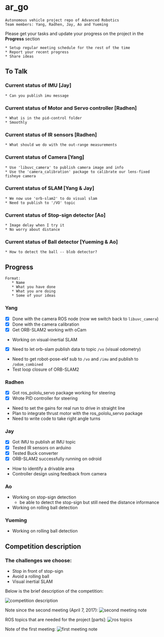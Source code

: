# ar_go
    Autonomous vehicle project repo of Advanced Robotics
    Team members: Yang, Radhen, Jay, Ao and Yueming

Please get your tasks and update your progress on the project in the **Progress** section

    * Setup regular meeting schedule for the rest of the time
    * Report your recent progress
    * Share ideas

## To Talk
### Current status of IMU [Jay]
    * Can you publish imu message

### Current status of Motor and Servo controller [Radhen]
    * What is in the pid-control folder
    * Smoothly

### Current status of IR sensors [Radhen]
    * What should we do with the out-range measurements

### Current status of Camera [Yang] 
    * Use 'libuvc_camera' to publish camera image and info
    * Use the 'camera_calibration' package to calibrate our lens-fixed fisheye camera
    
### Current status of SLAM [Yang & Jay]
    * We now use 'orb-slam2' to do visual slam
    * Need to publish to '/VO' topic
    
### Current status of Stop-sign detector [Ao]
    * Image delay when I try it
    * No worry about distance

### Current status of Ball detector [Yueming & Ao]
    * How to detect the ball -- blob detector?


## Progress
    Format:
       * Name
       * What you have done
       * What you are doing
       * Some of your ideas

### Yang
* [x] Done with the camera ROS node (now we switch back to `libuvc_camera`)
* [x] Done with the camera calibration
* [x] Get ORB-SLAM2 working with oCam
* Working on visual-inertial SLAM
* [x] Need to let orb-slam publish data to topic `/vo` (visual odometry)
* Need to get robot-pose-ekf sub to `/vo` and `/imu` and publish to `/odom_combined`
* Test loop closure of ORB-SLAM2


### Radhen
* [x] Got ros_pololu_servo package working for steering
* [x] Wrote PID controller for steering
* Need to set the gains for real run to drive in straight line
* Plan to integrate thrust motor with the ros_pololu_servo package
* Need to write code to take right angle turns 

### Jay
* [x] Got IMU to publish at IMU topic
* [x] Tested IR sensors on arduino
* [x] Tested Buck converter
* [x] ORB-SLAM2 successfully running on odroid
* How to identify a drivable area
* Controller design using feedback from camera
 

### Ao
* Working on stop-sign detection
    - be able to detect the stop-sign but still need the distance informance
* Working on rolling ball detection

### Yueming
* Working on rolling ball detection


## Competition description

### The challenges we choose:
* Stop in front of stop-sign
* Avoid a rolling ball
* Visual inertial SLAM

Below is the brief description of the competition:

![competition description][comp-describ]



Note since the second meeting (April 7, 2017):
![second meeting note][meeting-2]

ROS topics that are needed for the project [parts]:
![ros topics][ros-topics]

Note of the first meeting:
![first meeting note][meeting-1]





[comp-describ]:pics/competition_description.JPG
[meeting-1]:pics/first_meeting_framework.JPG
[ros-topics]:pics/ros_topics_needed_[part].JPG
[meeting-2]:pics/meeting_April_7.JPG
